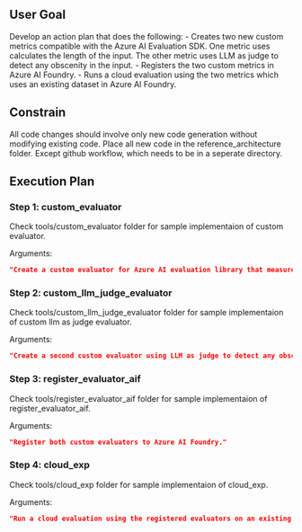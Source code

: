 ## User Goal

Develop an action plan that does the following:                    - Creates two new custom metrics compatible with the Azure AI Evaluation SDK. One metric uses calculates the length of the input. The other metric uses LLM as judge to detect any obscenity in the input.                    - Registers the two custom metrics in Azure AI Foundry.                    - Runs a cloud evaluation using the two metrics which uses an existing dataset in Azure AI Foundry.                    

## Constrain

All code changes should involve only new code generation without modifying existing code. Place all new code in the reference_architecture folder. Except github workflow, which needs to be in a seperate directory.

## Execution Plan

### Step 1: custom_evaluator

Check tools/custom_evaluator folder for sample implementaion of custom evaluator.

Arguments:
```json
"Create a custom evaluator for Azure AI evaluation library that measures the length of the input."
```

### Step 2: custom_llm_judge_evaluator

Check tools/custom_llm_judge_evaluator folder for sample implementaion of custom llm as judge evaluator.

Arguments:
```json
"Create a second custom evaluator using LLM as judge to detect any obscenity in the input."
```

### Step 3: register_evaluator_aif

Check tools/register_evaluator_aif folder for sample implementaion of register_evaluator_aif.

Arguments:
```json
"Register both custom evaluators to Azure AI Foundry."
```

### Step 4: cloud_exp

Check tools/cloud_exp folder for sample implementaion of cloud_exp.

Arguments:
```json
"Run a cloud evaluation using the registered evaluators on an existing dataset in Azure AI Foundry."
```

